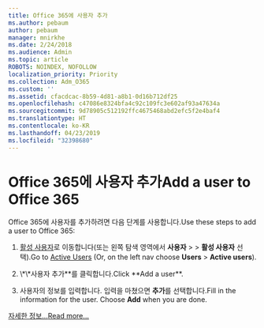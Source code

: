 ```yaml
---
title: Office 365에 사용자 추가
ms.author: pebaum
author: pebaum
manager: mnirkhe
ms.date: 2/24/2018
ms.audience: Admin
ms.topic: article
ROBOTS: NOINDEX, NOFOLLOW
localization_priority: Priority
ms.collection: Adm_O365
ms.custom: ''
ms.assetid: cfacdcac-8b59-4d81-a8b1-0d16b712df25
ms.openlocfilehash: c47086e8324bfa4c92c109fc3e602af93a47634a
ms.sourcegitcommit: 9d78905c512192ffc4675468abd2efc5f2e4baf4
ms.translationtype: HT
ms.contentlocale: ko-KR
ms.lasthandoff: 04/23/2019
ms.locfileid: "32398680"
---
```

# <a name="add-a-user-to-office-365"></a><span data-ttu-id="b7bed-102">Office 365에 사용자 추가</span><span class="sxs-lookup"><span data-stu-id="b7bed-102">Add a user to Office 365</span></span>

<span data-ttu-id="b7bed-103">Office 365에 사용자를 추가하려면 다음 단계를 사용합니다.</span><span class="sxs-lookup"><span data-stu-id="b7bed-103">Use these steps to add a user to Office 365:</span></span>
  
1. <span data-ttu-id="b7bed-104">[활성 사용자](https://admin.microsoft.com/Adminportal/Home?source=applauncher#/users)로 이동합니다(또는 왼쪽 탐색 영역에서 **사용자** > \> **활성 사용자** 선택).</span><span class="sxs-lookup"><span data-stu-id="b7bed-104">Go to [Active Users](https://admin.microsoft.com/Adminportal/Home?source=applauncher#/users) (Or, on the left nav choose **Users** \> **Active users**).</span></span>
    
2. <span data-ttu-id="b7bed-105">
            \*\*사용자 추가**를 클릭합니다.</span><span class="sxs-lookup"><span data-stu-id="b7bed-105">Click **Add a user**.</span></span>
    
3. <span data-ttu-id="b7bed-p101">사용자의 정보를 입력합니다. 입력을 마쳤으면 **추가**를 선택합니다.</span><span class="sxs-lookup"><span data-stu-id="b7bed-p101">Fill in the information for the user. Choose **Add** when you are done.</span></span> 
    
[<span data-ttu-id="b7bed-108">자세한 정보...</span><span class="sxs-lookup"><span data-stu-id="b7bed-108">Read more...</span></span>](https://support.office.com/article/1970f7d6-03b5-442f-b385-5880b9c256ec)
  

